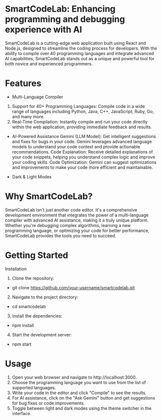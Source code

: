 # SmartCodeLab: Enhancing programming and debugging experience with AI

SmartCodeLab is a cutting-edge web application built using React and Node.js, designed to streamline the coding process for developers. With the ability to compile over 40 programming languages and integrate advanced AI capabilities, SmartCodeLab stands out as a unique and powerful tool for both novice and experienced programmers.

# Features
* Multi-Language Compiler
1. Support for 40+ Programming Languages: Compile code in a wide range of languages including Python, Java, C++, JavaScript, Ruby, Go, and many more.
2. Real-Time Compilation: Instantly compile and run your code directly within the web application, providing immediate feedback and results.

* AI-Powered Assistance
Gemini (LLM Model):  Get intelligent suggestions and fixes for bugs in your code. Gemini leverages advanced language models to understand your code context and provide actionable recommendations.
Code Explanation: Receive detailed explanations of your code snippets, helping you understand complex logic and improve your coding skills.
Code Optimization: Gemini can suggest optimizations and improvements to make your code more efficient and maintainable.

* Dark & Light Modes

# Why SmartCodeLab?
SmartCodeLab isn't just another code editor. It's a comprehensive development environment that integrates the power of a multi-language compiler with advanced AI assistance, making it a truly unique platform. Whether you're debugging complex algorithms, learning a new programming language, or optimizing your code for better performance, SmartCodeLab provides the tools you need to succeed.

# Getting Started
Installation
1. Clone the repository:
- git clone https://github.com/your-username/smartcodelab.git
2. Navigate to the project directory:
- cd smartcodelab
3. Install the dependencies:
- npm install
4. Start the development server:
- npm start

# Usage
1. Open your web browser and navigate to http://localhost:3000.
2. Choose the programming language you want to use from the list of supported languages.
3. Write your code in the editor and click "Compile" to see the results.
4. For AI assistance, click on the "Ask Gemini" button and get suggestions for bug fixes or code improvements.
5. Toggle between light and dark modes using the theme switcher in the interface.




